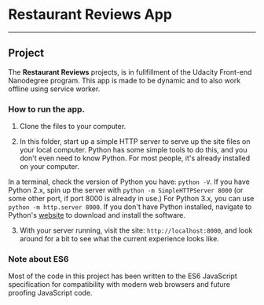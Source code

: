 # Restaurant Reviews App
---


## Project 

The **Restaurant Reviews** projects, is in fullfillment of the Udacity Front-end Nanodegree program. This app is made to be dynamic and to also work offline using service worker.



### How to run the app.

1. Clone the files to your computer.

2. In this folder, start up a simple HTTP server to serve up the site files on your local computer. Python has some simple tools to do this, and you don't even need to know Python. For most people, it's already installed on your computer. 

In a terminal, check the version of Python you have: `python -V`. If you have Python 2.x, spin up the server with `python -m SimpleHTTPServer 8000` (or some other port, if port 8000 is already in use.) For Python 3.x, you can use `python -m http.server 8000`. If you don't have Python installed, navigate to Python's [website](https://www.python.org/) to download and install the software.

3. With your server running, visit the site: `http://localhost:8000`, and look around for a bit to see what the current experience looks like.



### Note about ES6

Most of the code in this project has been written to the ES6 JavaScript specification for compatibility with modern web browsers and future proofing JavaScript code. 



